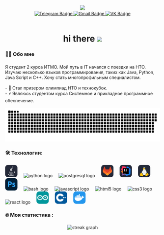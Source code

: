 <div id="header" align="center">
  <img src="https://media3.giphy.com/media/v1.Y2lkPTc5MGI3NjExcmN1bXlpaHZ1a2hkNnltZ2ZreDhlZ3J4ZjlrZmJhcXpvMndyb3diZSZlcD12MV9pbnRlcm5hbF9naWZfYnlfaWQmY3Q9Zw/78XCFBGOlS6keY1Bil/giphy.gif" width="100"/>
<div id="badges" align="center">
  <a href="https://t.me/NL_SHAKAL">
    <img src="https://img.shields.io/badge/Telegram-blue?style=for-the-badge&logo=telegram&logoColor=white" alt="Telegram Badge"/>
  </a>
  <a href="mailto:daniilmantus@gmail.com">
    <img src="https://img.shields.io/badge/Gmail-red?style=for-the-badge&logo=gmail&logoColor=white" alt="Gmail Badge"/>
  </a>
  <a href="https://m.vk.com/dmantush">
    <img src="https://img.shields.io/badge/VK-blue?style=for-the-badge&logo=vk&logoColor=white" alt="VK Badge"/>
  </a>
<div id="counter" align="center">
  <img src="https://komarev.com/ghpvc/?username=Blackcaf&style=flat-square&color=blue" alt=""/>
<h1>
  hi there
  <img src="https://media.giphy.com/media/hvRJCLFzcasrR4ia7z/giphy.gif" width="30px"/>
</h1>
</div>
  
<h3 align="left">👩‍💻  Обо мне</h3>

###

<p align="left">Я студент 2 курса ИТМО. Мой путь в IT начался с поездки на НТО. Изучаю несколько языков программирования, таких как Java, Python, Java Script и C++. Хочу стать многопрофильным специалистом.<br><br>- 🔭 Стал призером олимпиад НТО и технокубок.<br>- ⚡ Являюсь студентом курса Системное и прикладное программное обеспечение.</p>

<p align="center">
 <img width="600" src="github-snake.svg" alt="snake"/>
</p>

###

<h3 align="left">🛠 Технологии:</h3>

###

<div align="left">
  <img src="https://github.com/tandpfun/skill-icons/raw/main/icons/Java-Dark.svg" height="40" alt="java logo"  />
  <img width="12" />
  <img src="https://skillicons.dev/icons?i=py" height="40" alt="python logo"  />
  <img width="12" />
  <img src="https://skillicons.dev/icons?i=postgres" height="40" alt="postgresql logo"  />
  <img width="12" />
  <img src="https://github.com/tandpfun/skill-icons/raw/main/icons/GitLab-Dark.svg" height="40" alt="gitlab logo"  />
  <img width="12" />
  <img src="https://github.com/tandpfun/skill-icons/raw/main/icons/Idea-Dark.svg" height="40" alt="idea logo"  />
  <img width="12" />
  <img src="https://github.com/tandpfun/skill-icons/raw/main/icons/Linux-Dark.svg" height="40" alt="linux logo"  />
  <img width="12" />
  <img src="https://github.com/tandpfun/skill-icons/raw/main/icons/Photoshop.svg" height="40" alt="photoshop logo"  />
  <img width="12" />
  <img src="https://cdn.simpleicons.org/gnubash/4EAA25" height="40" alt="bash logo"  />
  <img width="12" />
  <img src="https://cdn.jsdelivr.net/gh/devicons/devicon/icons/javascript/javascript-original.svg" height="40" alt="javascript logo"  />
  <img width="12" />
  <img src="https://cdn.jsdelivr.net/gh/devicons/devicon/icons/html5/html5-original.svg" height="40" alt="html5 logo"  />
  <img width="12" />
  <img src="https://cdn.jsdelivr.net/gh/devicons/devicon/icons/css3/css3-original.svg" height="40" alt="css3 logo"  />
  <img width="12" />
  <img src="https://cdn.jsdelivr.net/gh/devicons/devicon/icons/react/react-original.svg" height="40" alt="react logo"  />
  <img width="12" />
  <img src="https://github.com/tandpfun/skill-icons/raw/main/icons/Arduino.svg" height="40" alt="Arduino logo"  />
  <img width="12" />
  <img src="https://github.com/tandpfun/skill-icons/raw/main/icons/CPP.svg" height="40" alt="c++ logo"  />
  <img width="12" />
  <img src="https://github.com/tandpfun/skill-icons/raw/main/icons/Docker.svg" height="40" alt="Docker logo"  />
</div>

###

<h3 align="left">🔥   Моя статистика :</h3>

###

<div align="center">
  <img src="https://streak-stats.demolab.com?user=Blackcaf&locale=en&mode=daily&theme=dark&hide_border=false&border_radius=5&order=3" height="220" alt="streak graph"  />
</div>

###
